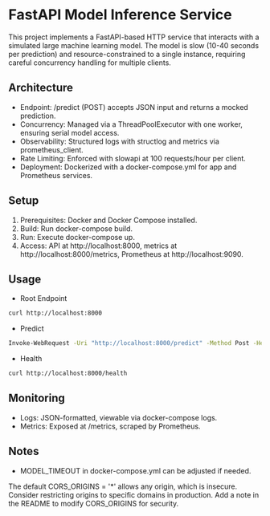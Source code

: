 # FastAPI Model Inference Service
This project implements a FastAPI-based HTTP service that interacts with a simulated large machine learning model. The model is slow (10-40 seconds per prediction) and resource-constrained to a single instance, requiring careful concurrency handling for multiple clients.

## Architecture
- Endpoint: /predict (POST) accepts JSON input and returns a mocked prediction.
- Concurrency: Managed via a ThreadPoolExecutor with one worker, ensuring serial model access.
- Observability: Structured logs with structlog and metrics via prometheus_client.
- Rate Limiting: Enforced with slowapi at 100 requests/hour per client.
- Deployment: Dockerized with a docker-compose.yml for app and Prometheus services.

## Setup
1. Prerequisites: Docker and Docker Compose installed.
2. Build: Run docker-compose build.
3. Run: Execute docker-compose up.
4. Access: API at http://localhost:8000, metrics at http://localhost:8000/metrics, Prometheus at http://localhost:9090.

## Usage
- Root Endpoint
```bash
curl http://localhost:8000
```

- Predict
```bash
Invoke-WebRequest -Uri "http://localhost:8000/predict" -Method Post -Headers @{"Content-Type"="application/json"} -Body '{"question": "What is life?", "is_philosophy_related": true, "metadata": null}'
```

- Health
```bash
curl http://localhost:8000/health
```

## Monitoring
- Logs: JSON-formatted, viewable via docker-compose logs.
- Metrics: Exposed at /metrics, scraped by Prometheus.

## Notes
- MODEL_TIMEOUT in docker-compose.yml can be adjusted if needed.

The default CORS_ORIGINS = '*' allows any origin, which is insecure. Consider restricting origins to specific domains in production. Add a note in the README to modify CORS_ORIGINS for security.

